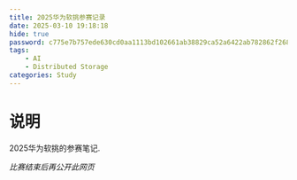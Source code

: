 ```yaml
---
title: 2025华为软挑参赛记录
date: 2025-03-10 19:18:18
hide: true
password: c775e7b757ede630cd0aa1113bd102661ab38829ca52a6422ab782862f268646
tags:
    - AI
    - Distributed Storage
categories: Study
---
```


# 说明

2025华为软挑的参赛笔记.

*比赛结束后再公开此网页*